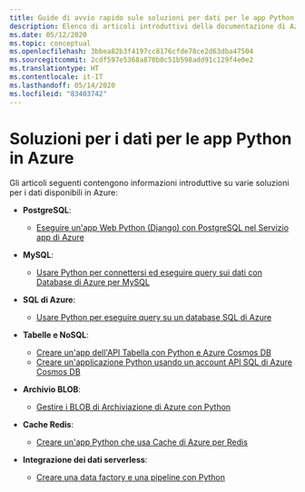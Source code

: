```yaml
---
title: Guide di avvio rapido sule soluzioni per dati per le app Python in Azure
description: Elenco di articoli introduttivi della documentazione di Azure sulle soluzioni per i dati per le app Python.
ms.date: 05/12/2020
ms.topic: conceptual
ms.openlocfilehash: 3bbea82b3f4197cc8176cfde78ce2d63dba47504
ms.sourcegitcommit: 2cdf597e5368a870b0c51b598add91c129f4e0e2
ms.translationtype: HT
ms.contentlocale: it-IT
ms.lasthandoff: 05/14/2020
ms.locfileid: "83403742"
---
```

# <a name="data-solutions-for-python-apps-on-azure"></a>Soluzioni per i dati per le app Python in Azure

Gli articoli seguenti contengono informazioni introduttive su varie soluzioni per i dati disponibili in Azure:

- **PostgreSQL**:
  - [Eseguire un'app Web Python (Django) con PostgreSQL nel Servizio app di Azure](/azure/app-service/containers/tutorial-python-postgresql-app)

- **MySQL**:
  - [Usare Python per connettersi ed eseguire query sui dati con Database di Azure per MySQL](/azure/mysql/connect-python)

- **SQL di Azure**:
  - [Usare Python per eseguire query su un database SQL di Azure](/azure/sql-database/sql-database-connect-query-python)

- **Tabelle e NoSQL**:
  - [Creare un'app dell'API Tabella con Python e Azure Cosmos DB](/azure/cosmos-db/create-table-python)
  - [Creare un'applicazione Python usando un account API SQL di Azure Cosmos DB](/azure/cosmos-db/create-sql-api-python)

- **Archivio BLOB**:
  - [Gestire i BLOB di Archiviazione di Azure con Python](/azure/storage/blobs/storage-quickstart-blobs-python)

- **Cache Redis**:
  - [Creare un'app Python che usa Cache di Azure per Redis](/azure/azure-cache-for-redis/cache-python-get-started)

- **Integrazione dei dati serverless**:
  - [Creare una data factory e una pipeline con Python](/azure/data-factory/quickstart-create-data-factory-python)
